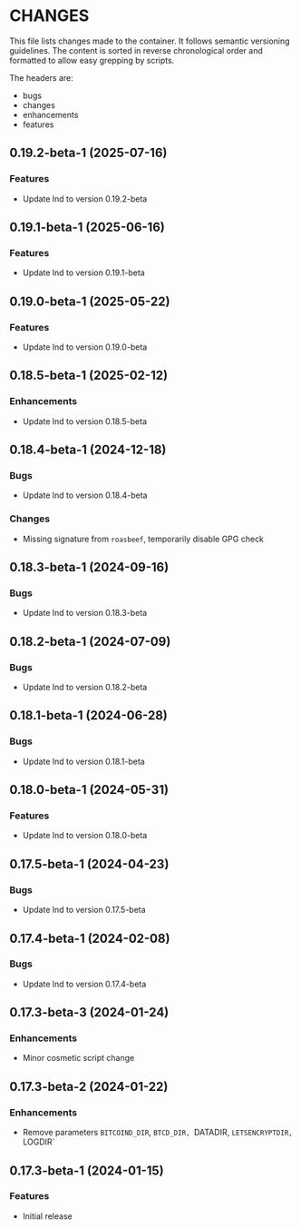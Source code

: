 # CHANGES

This file lists changes made to the container. It follows semantic versioning
guidelines. The content is sorted in reverse chronological order and formatted
to allow easy grepping by scripts.

The headers are:
- bugs
- changes
- enhancements
- features

## 0.19.2-beta-1 (2025-07-16)

### Features

- Update lnd to version 0.19.2-beta

## 0.19.1-beta-1 (2025-06-16)

### Features

- Update lnd to version 0.19.1-beta

## 0.19.0-beta-1 (2025-05-22)

### Features

- Update lnd to version 0.19.0-beta

## 0.18.5-beta-1 (2025-02-12)

### Enhancements

- Update lnd to version 0.18.5-beta

## 0.18.4-beta-1 (2024-12-18)

### Bugs

- Update lnd to version 0.18.4-beta

### Changes

- Missing signature from `roasbeef`, temporarily disable GPG check

## 0.18.3-beta-1 (2024-09-16)

### Bugs

- Update lnd to version 0.18.3-beta

## 0.18.2-beta-1 (2024-07-09)

### Bugs

- Update lnd to version 0.18.2-beta

## 0.18.1-beta-1 (2024-06-28)

### Bugs

- Update lnd to version 0.18.1-beta

## 0.18.0-beta-1 (2024-05-31)

### Features

- Update lnd to version 0.18.0-beta

## 0.17.5-beta-1 (2024-04-23)

### Bugs

- Update lnd to version 0.17.5-beta

## 0.17.4-beta-1 (2024-02-08)

### Bugs

- Update lnd to version 0.17.4-beta

## 0.17.3-beta-3 (2024-01-24)

### Enhancements

- Minor cosmetic script change

## 0.17.3-beta-2 (2024-01-22)

### Enhancements

- Remove parameters `BITCOIND_DIR`, `BTCD_DIR, `DATADIR, `LETSENCRYPTDIR, `LOGDIR`

## 0.17.3-beta-1 (2024-01-15)

### Features

- Initial release
